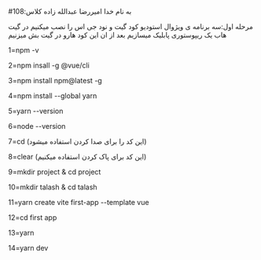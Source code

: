 #به نام خدا
امیررضا عبدالله زاده
کلاس:108

مرحله اول:سه برنامه ی ویژوال استودیو کود 
گیت و نود جی اس را نصب میکنیم
در گیت هاب یک ریپوستوری پابلیک میسازیم
بعد از ان این کود هارو در گیت بش میزنیم

1=npm -v

2=npm insall -g
@vue/cli

3=npm install
npm@latest -g

4=npm install --global yarn

5=yarn --version

6=node --version

7=cd   (این کد را برای صدا کردن استفاده میشود)

8=clear   (این کد برای پاک کردن استفاده میکنیم)

9=mkdir project & cd project

10=mkdir talash & cd talash

11=yarn create vite first-app --template vue

12=cd first app

13=yarn

14=yarn dev

